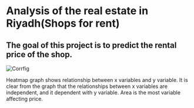 # Analysis of the real estate in Riyadh(Shops for rent)

## The goal of this project is to predict the rental price of the shop.
![Corrfig](https://user-images.githubusercontent.com/93095814/145095783-b93fa8f6-857a-4529-941d-7c14f2bf6de6.png)


Heatmap graph shows relationship between x variables and y variable. It is clear from the graph that the relationships between x variables are independent, and it dependent with y variable. Area is the most variable affecting price. 
